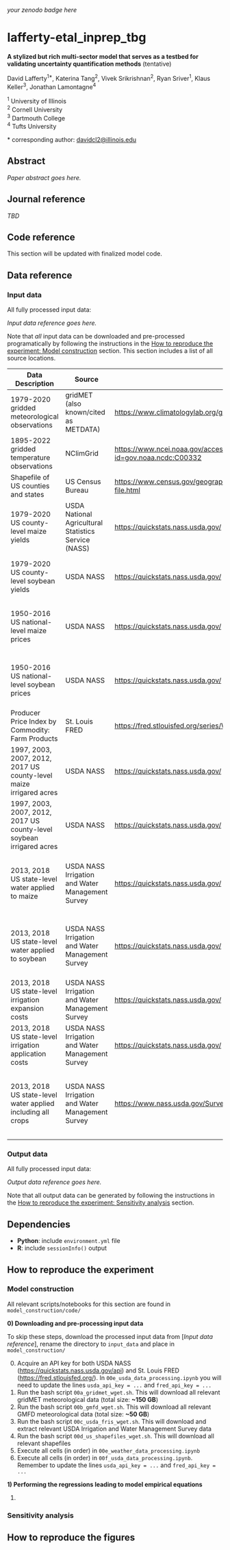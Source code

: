 _your zenodo badge here_

# lafferty-etal_inprep_tbg

**A stylized but rich multi-sector model that serves as a testbed for validating uncertainty quantification methods** (tentative)

David Lafferty<sup>1\*</sup>, Katerina Tang<sup>2</sup>, Vivek Srikrishnan<sup>2</sup>, Ryan Sriver<sup>1</sup>, Klaus Keller<sup>3</sup>, Jonathan Lamontagne<sup>4</sup> 

<sup>1</sup> University of Illinois <br>
<sup>2</sup> Cornell University <br>
<sup>3</sup> Dartmouth College <br>
<sup>4</sup> Tufts University

\* corresponding author: davidcl2@illinois.edu

## Abstract

_Paper abstract goes here._

## Journal reference

_TBD_

## Code reference

This section will be updated with finalized model code.

## Data reference

### Input data

All fully processed input data:

_Input data reference goes here._

Note that *all* input data can be downloaded and pre-processed programatically by following the instructions in the [How to reproduce the experiment: Model construction](#model-construction) section. This section includes a list of all source locations. 

| Data Description | Source | URL | Additonal Instructions | Date Accessed |
| --- | --- | --- | --- | --- |
| 1979-2020 gridded meteorological observations | gridMET (also known/cited as METDATA) | https://www.climatologylab.org/gridmet.html | *Download* tab | 09/14/2022 |
| 1895-2022 gridded temperature observations | NClimGrid | https://www.ncei.noaa.gov/access/metadata/landing-page/bin/iso?id=gov.noaa.ncdc:C00332 | *Download data* - *NCEI Direct Download (archive)* - *nclimgrid_tavg.nc* | 09/28/2022 |
| Shapefile of US counties and states | US Census Bureau | https://www.census.gov/geographies/mapping-files/time-series/geo/carto-boundary-file.html | *cb_2018_us_county_20m.zip* and *cb_2018_us_state_20m.zip* | 09/14/2022 |
| 1979-2020 US county-level maize yields | USDA National Agricultural Statistics Service (NASS) | https://quickstats.nass.usda.gov/ | *SURVEY - CROPS - FIELD CROPS - CORN - YIELD - CORN, GRAIN - YIELD, MEASURED IN BU/ACRE - COUNTY* | 09/14/2022 |
| 1979-2020 US county-level soybean yields | USDA NASS | https://quickstats.nass.usda.gov/ | *SURVEY - CROPS - FIELD CROPS - SOYBEANS - YIELD - SOYBEANS - YIELD, MEASURED IN BU/ACRE - COUNTY* | 09/14/2022 |
| 1950-2016 US national-level maize prices | USDA NASS | https://quickstats.nass.usda.gov/ | *SURVEY - CROPS - FIELD CROPS - CORN - PRICE RECEIVED - CORN, GRAIN - PRICE RECEIVED, MEASURED IN $/BU - NATIONAL* | 09/14/2022 |
| 1950-2016 US national-level soybean prices | USDA NASS | https://quickstats.nass.usda.gov/ | *SURVEY - CROPS - FIELD CROPS - SOYBEANS - PRICE RECEIVED - SOYBEANS - PRICE RECEIVED, MEASURED IN $/BU - NATIONAL* | 09/14/2022 |
| Producer Price Index by Commodity: Farm Products | St. Louis FRED | https://fred.stlouisfed.org/series/WPU01 | *DOWNLOAD* button | 09/14/2022 |
| 1997, 2003, 2007, 2012, 2017 US county-level maize irrigared acres | USDA NASS | https://quickstats.nass.usda.gov/ | *CENSUS - CROPS - FIELD CROPS - CORN - AREA HARVESTED - CORN, GRAIN, IRRIGATED - ACRES HARVESTED - STATE* | 09/14/2022 |
| 1997, 2003, 2007, 2012, 2017 US county-level soybean irrigared acres | USDA NASS | https://quickstats.nass.usda.gov/ | *CENSUS - CROPS - FIELD CROPS - SOYBEANS - AREA HARVESTED - SOYBEANS, IRRIGATED - ACRES HARVESTED - STATE* | 09/14/2022 |
| 2013, 2018 US state-level water applied to maize | USDA NASS Irrigation and Water Management Survey | https://quickstats.nass.usda.gov/ | *CENSUS - CROPS - FIELD CROPS - CORN - WATER APPLIED - CORN, GRAIN, IRRIGATED - WATER APPLIED, MEASURED IN ACRE FEET / ACRE - TOTAL - STATE* | 09/14/2022 |
| 2013, 2018 US state-level water applied to soybean | USDA NASS Irrigation and Water Management Survey | https://quickstats.nass.usda.gov/ | *CENSUS - CROPS - FIELD CROPS - SOYBEANS - WATER APPLIED - SOYBEANS, IRRIGATED - WATER APPLIED, MEASURED IN ACRE FEET / ACRE - TOTAL - STATE* | 09/14/2022 |
| 2013, 2018 US state-level irrigation expansion costs | USDA NASS Irrigation and Water Management Survey | https://quickstats.nass.usda.gov/ | *CENSUS - ECONOMICS - IRRIGATION - FACILITIES & EQUIPMENT - STATE* | 09/14/2022 |
| 2013, 2018 US state-level irrigation application costs | USDA NASS Irrigation and Water Management Survey | https://quickstats.nass.usda.gov/ | *CENSUS - ECONOMICS - IRRIGATION - ENERGY - EXPENSE - STATE* | 09/14/2022 |
| 2013, 2018 US state-level water applied including all crops | USDA NASS Irrigation and Water Management Survey | https://www.nass.usda.gov/Surveys/Guide_to_NASS_Surveys/Farm_and_Ranch_Irrigation/ | *Publications* - *2018/2013 Census of Irrigation* - *Table 4: Estimated Quantity of Water Applied By Source* - *Ground water from wells* - *Applied in the open* - *Only source* - *Average acre-feet applied*| 09/20/2022 |

### Output data

All fully processed input data:

_Output data reference goes here._

Note that all output data can be generated by following the instructions in the [How to reproduce the experiment: Sensitivity analysis](#sensitivity-analysis) section.

## Dependencies

- **Python**: include `environment.yml` file
- **R**: include ``sessionInfo()`` output

## How to reproduce the experiment

### Model construction

All relevant scripts/notebooks for this section are found in `model_construction/code/`

**0) Downloading and pre-processing input data**

To skip these steps, download the processed input data from [*Input data reference*], rename the directory to `input_data` and place in `model_construction/`

0. Acquire an API key for both USDA NASS (https://quickstats.nass.usda.gov/api) and St. Louis FRED (https://fred.stlouisfed.org/). In `00e_usda_data_processing.ipynb` you will need to update the lines `usda_api_key = ...` and `fred_api_key = ...`
1. Run the bash script `00a_gridmet_wget.sh`. This will download all relevant gridMET meteorological data (total size: **~150 GB**)
2. Run the bash script `00b_gmfd_wget.sh`. This will download all relevant GMFD meteorological data (total size: **~50 GB**)
3. Run the bash script `00c_usda_fris_wget.sh`. This will download and extract relevant USDA Irrigation and Water Management Survey data
4. Run the bash script `00d_us_shapefiles_wget.sh`. This will download all relevant shapefiles
5. Execute all cells (in order) in `00e_weather_data_processing.ipynb`
6. Execute all cells (in order) in `00f_usda_data_processing.ipynb`. Remember to update the lines `usda_api_key = ...` and `fred_api_key = ...`

**1) Performing the regressions leading to model empirical equations**

1. 

### Sensitivity analysis

## How to reproduce the figures
